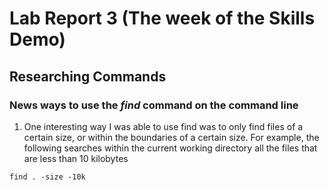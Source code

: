 # Lab Report 3 (The week of the Skills Demo)
## Researching Commands
### News ways to use the *find* command on the command line

1. One interesting way I was able to use find was to only find files of a certain size, or within the boundaries of a certain size.
For example, the following searches within the current working directory all the files that are less than 10 kilobytes
```
find . -size -10k
```
